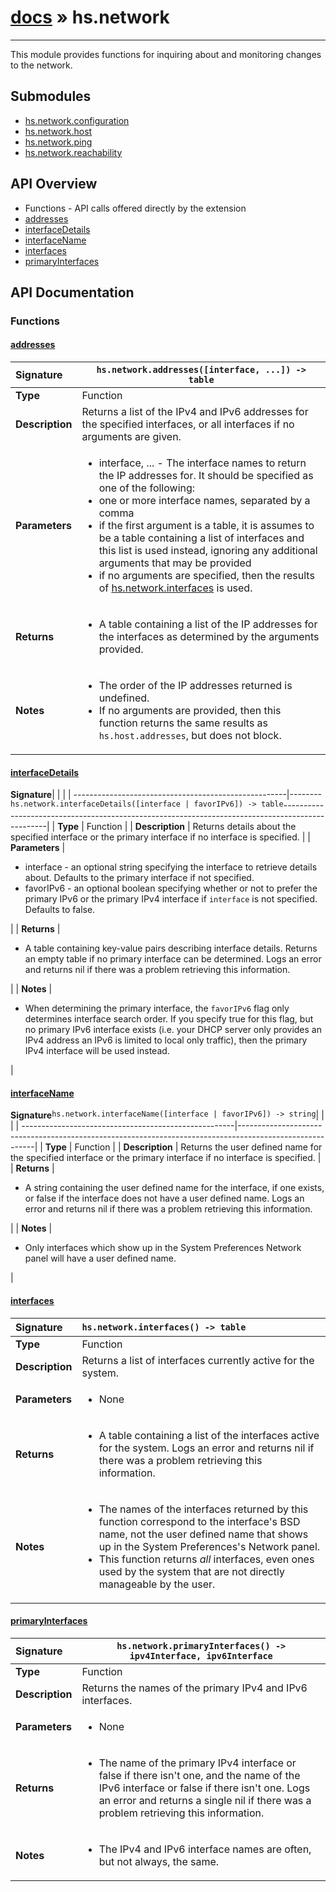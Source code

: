 # [docs](index.md) » hs.network
---

This module provides functions for inquiring about and monitoring changes to the network.

## Submodules
 * [hs.network.configuration](hs.network.configuration.md)
 * [hs.network.host](hs.network.host.md)
 * [hs.network.ping](hs.network.ping.md)
 * [hs.network.reachability](hs.network.reachability.md)

## API Overview
* Functions - API calls offered directly by the extension
 * [addresses](#addresses)
 * [interfaceDetails](#interfacedetails)
 * [interfaceName](#interfacename)
 * [interfaces](#interfaces)
 * [primaryInterfaces](#primaryinterfaces)

## API Documentation

### Functions

#### [addresses](#addresses)
| <span style="float: left;">**Signature**</span> | <span style="float: left;">`hs.network.addresses([interface, ...]) -> table` </span>                                                          |
| -----------------------------------------------------|---------------------------------------------------------------------------------------------------------|
| **Type**                                             | Function |
| **Description**                                      | Returns a list of the IPv4 and IPv6 addresses for the specified interfaces, or all interfaces if no arguments are given. |
| **Parameters**                                       | <ul><li>interface, ... - The interface names to return the IP addresses for. It should be specified as one of the following:</li><li>one or more interface names, separated by a comma</li><li>if the first argument is a table, it is assumes to be a table containing a list of interfaces and this list is used instead, ignoring any additional arguments that may be provided</li><li>if no arguments are specified, then the results of <a href="#interfaces">hs.network.interfaces</a> is used.</li></ul> |
| **Returns**                                          | <ul><li>A table containing a list of the IP addresses for the interfaces as determined by the arguments provided.</li></ul> |
| **Notes**                                            | <ul><li>The order of the IP addresses returned is undefined.</li><li>If no arguments are provided, then this function returns the same results as <code>hs.host.addresses</code>, but does not block.</li></ul> |

#### [interfaceDetails](#interfacedetails)
| <span style="float: left;">**Signature**</span> | <span style="float: left;">`hs.network.interfaceDetails([interface | favorIPv6]) -> table` </span>                                                          |
| -----------------------------------------------------|---------------------------------------------------------------------------------------------------------|
| **Type**                                             | Function |
| **Description**                                      | Returns details about the specified interface or the primary interface if no interface is specified. |
| **Parameters**                                       | <ul><li>interface - an optional string specifying the interface to retrieve details about.  Defaults to the primary interface if not specified.</li><li>favorIPv6 - an optional boolean specifying whether or not to prefer the primary IPv6 or the primary IPv4 interface if <code>interface</code> is not specified.  Defaults to false.</li></ul> |
| **Returns**                                          | <ul><li>A table containing key-value pairs describing interface details.  Returns an empty table if no primary interface can be determined. Logs an error and returns nil if there was a problem retrieving this information.</li></ul> |
| **Notes**                                            | <ul><li>When determining the primary interface, the <code>favorIPv6</code> flag only determines interface search order.  If you specify true for this flag, but no primary IPv6 interface exists (i.e. your DHCP server only provides an IPv4 address an IPv6 is limited to local only traffic), then the primary IPv4 interface will be used instead.</li></ul> |

#### [interfaceName](#interfacename)
| <span style="float: left;">**Signature**</span> | <span style="float: left;">`hs.network.interfaceName([interface | favorIPv6]) -> string` </span>                                                          |
| -----------------------------------------------------|---------------------------------------------------------------------------------------------------------|
| **Type**                                             | Function |
| **Description**                                      | Returns the user defined name for the specified interface or the primary interface if no interface is specified. |
| **Returns**                                          | <ul><li>A string containing the user defined name for the interface, if one exists, or false if the interface does not have a user defined name. Logs an error and returns nil if there was a problem retrieving this information.</li></ul> |
| **Notes**                                            | <ul><li>Only interfaces which show up in the System Preferences Network panel will have a user defined name.</li></ul> |

#### [interfaces](#interfaces)
| <span style="float: left;">**Signature**</span> | <span style="float: left;">`hs.network.interfaces() -> table` </span>                                                          |
| -----------------------------------------------------|---------------------------------------------------------------------------------------------------------|
| **Type**                                             | Function |
| **Description**                                      | Returns a list of interfaces currently active for the system. |
| **Parameters**                                       | <ul><li>None</li></ul> |
| **Returns**                                          | <ul><li>A table containing a list of the interfaces active for the system.  Logs an error and returns nil if there was a problem retrieving this information.</li></ul> |
| **Notes**                                            | <ul><li>The names of the interfaces returned by this function correspond to the interface's BSD name, not the user defined name that shows up in the System Preferences's Network panel.</li><li>This function returns <em>all</em> interfaces, even ones used by the system that are not directly manageable by the user.</li></ul> |

#### [primaryInterfaces](#primaryinterfaces)
| <span style="float: left;">**Signature**</span> | <span style="float: left;">`hs.network.primaryInterfaces() -> ipv4Interface, ipv6Interface` </span>                                                          |
| -----------------------------------------------------|---------------------------------------------------------------------------------------------------------|
| **Type**                                             | Function |
| **Description**                                      | Returns the names of the primary IPv4 and IPv6 interfaces. |
| **Parameters**                                       | <ul><li>None</li></ul> |
| **Returns**                                          | <ul><li>The name of the primary IPv4 interface or false if there isn't one, and the name of the IPv6 interface or false if there isn't one. Logs an error and returns a single nil if there was a problem retrieving this information.</li></ul> |
| **Notes**                                            | <ul><li>The IPv4 and IPv6 interface names are often, but not always, the same.</li></ul> |


